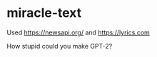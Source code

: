﻿# miracle-text

Used https://newsapi.org/ and https://lyrics.com

How stupid could you make GPT-2? 

